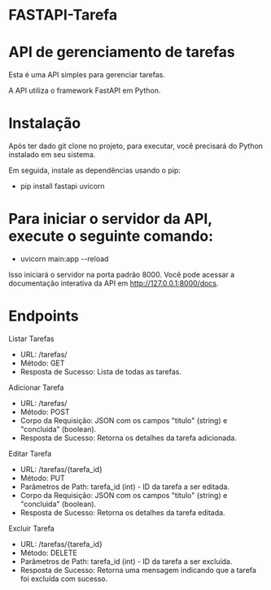 # FASTAPI-Tarefa

# API de gerenciamento de tarefas
Esta é uma API simples para gerenciar tarefas. 

A API utiliza o framework FastAPI em Python.

# Instalação
Após ter dado git clone no projeto, para executar, você precisará do Python instalado em seu sistema. 

Em seguida, instale as dependências usando o pip:
- pip install fastapi uvicorn

# Para iniciar o servidor da API, execute o seguinte comando:
- uvicorn main:app --reload

Isso iniciará o servidor na porta padrão 8000. 
Você pode acessar a documentação interativa da API em http://127.0.0.1:8000/docs.

# Endpoints
Listar Tarefas
- URL: /tarefas/
- Método: GET
- Resposta de Sucesso: Lista de todas as tarefas.

Adicionar Tarefa
- URL: /tarefas/
- Método: POST
- Corpo da Requisição: JSON com os campos "titulo" (string) e "concluida" (boolean).
- Resposta de Sucesso: Retorna os detalhes da tarefa adicionada.

Editar Tarefa
- URL: /tarefas/{tarefa_id}
- Método: PUT
- Parâmetros de Path: tarefa_id (int) - ID da tarefa a ser editada.
- Corpo da Requisição: JSON com os campos "titulo" (string) e "concluida" (boolean).
- Resposta de Sucesso: Retorna os detalhes da tarefa editada.

Excluir Tarefa
- URL: /tarefas/{tarefa_id}
- Método: DELETE
- Parâmetros de Path: tarefa_id (int) - ID da tarefa a ser excluída.
- Resposta de Sucesso: Retorna uma mensagem indicando que a tarefa foi excluída com sucesso.
